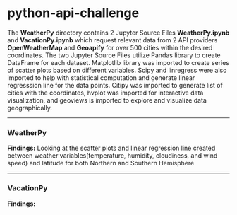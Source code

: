 # python-api-challenge

The **WeatherPy** directory contains 2 Jupyter Source Files **WeatherPy.ipynb** and **VacationPy.ipynb** which request relevant data from 2 API providers **OpenWeatherMap** and **Geoapify** for over 500 cities within the desired coordinates. The two Jupyter Source Files utilize Pandas library to create DataFrame for each dataset. Matplotlib library was imported to create series of scatter plots based on different variables. Scipy and linregress were also imported to help with statistical computation and generate linear regresssion line for the data points. Citipy was imported to generate list of cities with the coordinates, hvplot was imported for interactive data visualization, and geoviews is imported to explore and visualize data geographically.

___
### WeatherPy
**Findings:**
Looking at the scatter plots and linear regression line created between weather variables(temperature, humidity, cloudiness, and wind speed) and latitude for both Northern and Southern Hemisphere 

___
### VacationPy
**Findings:**
